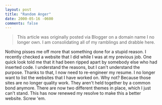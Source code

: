 ```yaml
---
layout: post
title: "Random Anger"
date: 2000-05-16 -0600
comments: false
---
```


> This article was originally posted via Blogger on a domain name I no longer own.  I am consolidating all of my ramblings and drabble here.

Nothing pisses me off more that something done for a stupid reason. I recently checked a website that I did while I was at my previous job. One quick look told me that it had been ripped apart by somebody else who had inserted code. I understand the reasons, but I can't understand the purpose. Thanks to that, I now need to re-engineer my resume. I no longer want to list the websites that I have worked on. Why not? Because those sites are no longer quality work. They aren't held together by a common bond anymore. There are now two different themes in place, which I just can't stand. This has now renewed my resolve to make this a better website. Screw 'em.